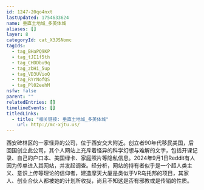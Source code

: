 ```yaml
---
id: 1247-20qo4nxt
lastUpdated: 1754633624
name: 垂直土地城_多美体城
aliases: []
layer: 8
categoryId: cat_X3JSNomc
tagIds:
  - tag_BHaPQ9KP
  - tag_tJI1f5th
  - tag_CHDDbu9q
  - tag_zbHi_5up
  - tag_VD3UVioQ
  - tag_RYrNofQS
  - tag_Pl02eehM
nsfw: false
parent: ""
relatedEntries: []
timelineEvents: []
titledLinks:
  - title: "相关链接: 垂直土地城_多美体城"
    url: http://mc-xjtu.us/
---
```


西安碑林区的一家怪异的公司，位于西安交大附近。创立者90年代移民美国，后回国创立此公司，其个人网站上充斥着怪异的科学幻想与难解的文字，包括开课记录、自己的户口本、美国绿卡、家庭照片等隐私信息。2024年9月1日Reddit有人因为传单进入其网站，并发起调查。经分析，网站的持有者似乎是一个超人类主义、意识上传等理论的信仰者，建造摩天大厦是类似于VR乌托邦的项目，其家人、创业合伙人都被她的计划所收拢，尚且不知这是否有邪教或是传销的性质。